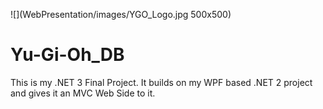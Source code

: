 ![](WebPresentation/images/YGO_Logo.jpg 500x500)

# Yu-Gi-Oh_DB
This is my .NET 3 Final Project. It builds on my WPF based .NET 2 project and gives it an MVC Web Side to it.
